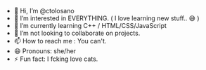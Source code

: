- 👋 Hi, I’m @ctolosano
- 👀 I’m interested in EVERYTHING. ( I love learning new stuff.. 😅 )
- 🌱 I’m currently learning C++ / HTML/CSS/JavaScript
- 💞️ I’m not looking to collaborate on projects.
- 📫 How to reach me : You can't. 
- 😄 Pronouns: she/her
- ⚡ Fun fact: I fcking love cats.

<!---
ctolosano/ctolosano is a ✨ special ✨ repository because its `README.md` (this file) appears on your GitHub profile.
You can click the Preview link to take a look at your changes.
--->
